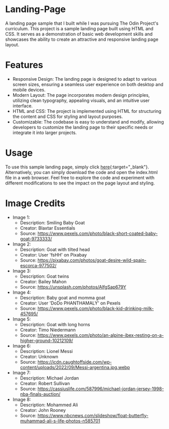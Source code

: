 # Landing-Page
A landing page sample that I built while I was pursuing The Odin Project's curriculum. This project is a sample landing page built using HTML and CSS. It serves as a demonstration of basic web development skills and showcases the ability to create an attractive and responsive landing page layout.

# Features
- Responsive Design: The landing page is designed to adapt to various screen sizes, ensuring a seamless user experience on both desktop and mobile devices.
- Modern Layout: The page incorporates modern design principles, utilizing clean typography, appealing visuals, and an intuitive user interface.
- HTML and CSS: The project is implemented using HTML for structuring the content and CSS for styling and layout purposes.
- Customizable: The codebase is easy to understand and modify, allowing developers to customize the landing page to their specific needs or integrate it into larger projects.

# Usage
To use this sample landing page, simply click [here](https://jadbizri.github.io/Landing-Page/){:target="_blank"}. Alternatively, you can simply download the code and open the index.html file in a web browser. Feel free to explore the code and experiment with different modifications to see the impact on the page layout and styling.

# Image Credits
- Image 1:
    - Description: Smiling Baby Goat
    - Creator: Blaxtar Essentials
    - Source: https://www.pexels.com/photo/black-short-coated-baby-goat-9733333/
- Image 2:
    - Description: Goat with tilted head
    - Creator: User 'fsHH' on Pixabay
    - Source: https://pixabay.com/photos/goat-desire-wild-spain-escorca-977502/ 
- Image 3:
    - Description: Goat twins
    - Creator: Bailey Mahon
    - Source: https://unsplash.com/photos/AlfgSap679Y 
- Image 4:
    - Description: Baby goat and momma goat
    - Creator: User 'DoDo PHANTHAMALY' on Pexels
    - Source: https://www.pexels.com/photo/black-kid-drinking-milk-457695/ 
- Image 5:
    - Description: Goat with long horns
    - Creator: Timo Niedermann
    - Source: https://www.pexels.com/photo/an-alpine-ibex-resting-on-a-higher-ground-10212109/
- Image 6:
    - Description: Lionel Messi
    - Creator: Unknown
    - Source: https://icdn.caughtoffside.com/wp-content/uploads/2022/09/Messi-argentina.jpg.webp
- Image 7:
    - Description: Michael Jordan
    - Creator: Robert Sullivan
    - Source: https://cassiuslife.com/587996/michael-jordan-jersey-1998-nba-finals-auction/ 
- Image 8:
    - Description: Mohammed Ali
    - Creator: John Rooney
    - Source: https://www.nbcnews.com/slideshow/float-butterfly-muhammad-ali-s-life-photos-n585701 
